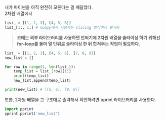 내가 파이썬을 아직 완전히 모른다는 걸 깨달았다.   
2차원 배열에서

```py
list_ = [[1, 2, 3], [4, 5, 6]]
list_[1:, 1:] # numpy에서 사용하는 slicing 방식이라 불가능
```

> __코테는 외부 라이브러리를 사용하면 안되기에 2차원 배열을 슬라이싱 하기 위해선
for-loop를 돌며 열 단위로 슬라이싱 한 뒤 합쳐주는 작업이 필요하다.__

```py
list_ = [[1, 2, 3], [4, 5, 6], [7, 8, 9]]
new_list = []

for row in range(1, len(list_)):
    temp_list = list_[row][1:]
    print(temp_list)
    new_list.append(temp_list)

print(new_list) # [[5, 6], [8, 9]]
```

또한, 2차원 배열을 그 구조대로 출력해서 확인하려면
pprint 라이브러리를 사용한다.
```py
import pprint   
pprint.pprint('new_list')
```